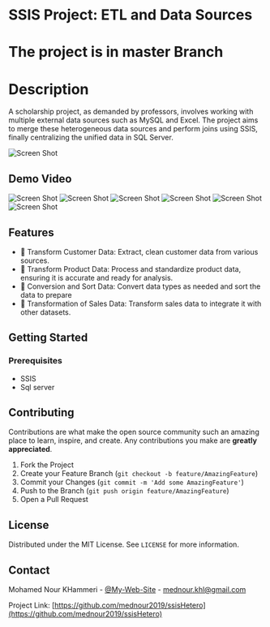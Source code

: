 # SSIS Project: ETL and Data Sources
# The project is in master Branch
# Description
A scholarship project, as demanded by professors, involves working with multiple external data sources such as MySQL and Excel. The project aims to merge these heterogeneous data sources and perform joins using SSIS, finally centralizing the unified data in SQL Server.

![Screen Shot](https://prtfnour.vercel.app/images/portfolio/project17.PNG)
## Demo Video

![Screen Shot](https://prtfnour.vercel.app/gallery-viewer/images/project17/TransformationClient.PNG)
![Screen Shot](https://prtfnour.vercel.app/gallery-viewer/images/project17/TransformationProduit.PNG)
![Screen Shot](https://prtfnour.vercel.app/gallery-viewer/images/project17/TransformationTemps.PNG)
![Screen Shot](https://prtfnour.vercel.app/gallery-viewer/images/project17/TransformationVentes.PNG)
![Screen Shot](https://prtfnour.vercel.app/gallery-viewer/images/project17/Ventes.PNG)
![Screen Shot](https://prtfnour.vercel.app/gallery-viewer/images/project17/Temps.PNG)


## Features

- 🧩 Transform Customer Data: Extract, clean customer data from various sources.
- 🧩 Transform Product Data: Process and standardize product data, ensuring it is accurate and ready for analysis.
- 🧩 Conversion and Sort Data: Convert data types as needed and sort the data to prepare
- 🧩  Transformation of Sales Data: Transform sales data to integrate it with other datasets.



## Getting Started

### Prerequisites

- SSIS
- Sql server


## Contributing

Contributions are what make the open source community such an amazing place to learn, inspire, and create. Any contributions you make are **greatly appreciated**.

1. Fork the Project
2. Create your Feature Branch (`git checkout -b feature/AmazingFeature`)
3. Commit your Changes (`git commit -m 'Add some AmazingFeature'`)
4. Push to the Branch (`git push origin feature/AmazingFeature`)
5. Open a Pull Request

## License

Distributed under the MIT License. See `LICENSE` for more information.

## Contact

Mohamed Nour KHammeri - [@My-Web-Site](https://prtfnour.vercel.app) - mednour.khl@gmail.com

Project Link: [https://github.com/mednour2019/ssisHetero](https://github.com/mednour2019/ssisHetero)

